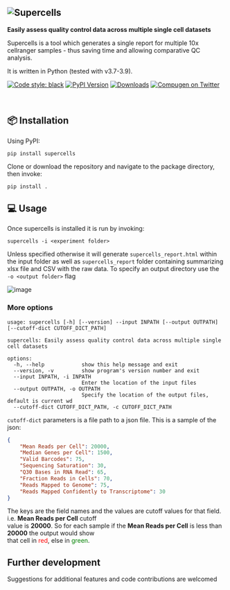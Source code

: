 ![Supercells](https://user-images.githubusercontent.com/9028967/122049119-b81ece00-cdea-11eb-9f13-9f09e20eb537.png)
---


**Easily assess quality control data across multiple single cell datasets**

Supercells is a tool which generates a single report for multiple 10x cellranger samples - thus saving time and allowing comparative QC analysis.

It is written in Python (tested with v3.7-3.9).

[![Code style: black](https://img.shields.io/badge/code%20style-black-000000.svg?style=flat-square)](https://github.com/ambv/black)
[![PyPI Version](https://img.shields.io/pypi/v/supercells.svg?style=flat-square)](https://pypi.python.org/pypi/supercells/)
[![Downloads](https://static.pepy.tech/badge/supercells)](https://pepy.tech/project/supercells)
[![Compugen on Twitter](https://img.shields.io/twitter/follow/CompugenLtd.svg?style=social&label=Follow)](https://twitter.com/CompugenLtd)


<br /> 




## 📦  Installation

Using PyPI:

`pip install supercells`

Clone or download the repository and navigate to the package directory, then invoke:

`pip install . `


## 💻  Usage

Once supercells is installed it is run by invoking:

`supercells -i <experiment folder>`

Unless specified otherwise it will generate `supercells_report.html` within the input folder as well as `supercells_report` folder containing summarizing xlsx file and CSV with the raw data. To specify an output directory use the ` -o <output folder>` flag

![image](https://user-images.githubusercontent.com/9028967/222570081-d8db435a-5683-4c0b-bc86-42c95b54c186.png)

### More options

```
usage: supercells [-h] [--version] --input INPATH [--output OUTPATH] [--cutoff-dict CUTOFF_DICT_PATH]

supercells: Easily assess quality control data across multiple single cell datasets

options:
  -h, --help            show this help message and exit
  --version, -v         show program's version number and exit
  --input INPATH, -i INPATH
                        Enter the location of the input files
  --output OUTPATH, -o OUTPATH
                        Specify the location of the output files, default is current wd
  --cutoff-dict CUTOFF_DICT_PATH, -c CUTOFF_DICT_PATH
```

`cutoff-dict` parameters is a file path to a json file. 
This is a sample of the json:
```json
{
    "Mean Reads per Cell": 20000,
    "Median Genes per Cell": 1500,
    "Valid Barcodes": 75,
    "Sequencing Saturation": 30,
    "Q30 Bases in RNA Read": 65,
    "Fraction Reads in Cells": 70,
    "Reads Mapped to Genome": 75,
    "Reads Mapped Confidently to Transcriptome": 30
}
```
The keys are the field names and the values are cutoff values for that field. i.e. **Mean Reads per Cell** cutoff  
value is **20000**. So for each sample if the **Mean Reads per Cell** is less than **20000** the output would show  
that cell in <span style="color:red">red</span>, else in <span style="color:green">green</span>.



## Further development
Suggestions for additional features and code contributions are welcomed
